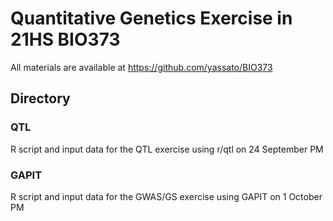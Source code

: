 # Quantitative Genetics Exercise in 21HS BIO373
All materials are available at https://github.com/yassato/BIO373  

## Directory  
### QTL
R script and input data for the QTL exercise using r/qtl on 24 September PM  

### GAPIT
R script and input data for the GWAS/GS exercise using GAPIT on 1 October PM  
